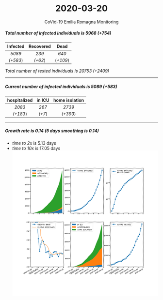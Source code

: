 <div align='center'>

# 2020-03-20
CoVid-19 Emilia Romagna Monitoring
</div>

##### Total number of infected individuals is 5968 (+754)
Infected | Recovered | Dead
:---: | :---: | :---:
*5089* | *239* | *640*
*(+583*) | *(+62*) | (*+109*)

*Total number of tested individuals is 20753 (+2409)*
***
##### Current number of infected individuals is 5089 (+583)
hospitalized | in ICU | home isolation
:---: | :---: | :---:
*2083* |*267* |*2739*
*(+183*) |*(+7*) |*(+393*)
***
##### Growth rate is 0.14 (5 days smoothing is 0.14)
- *time to 2x* is 5.13 days
- *time to 10x* is 17.05 days
![stats][stats]

[stats]: stats_EmiliaRomagna.png
